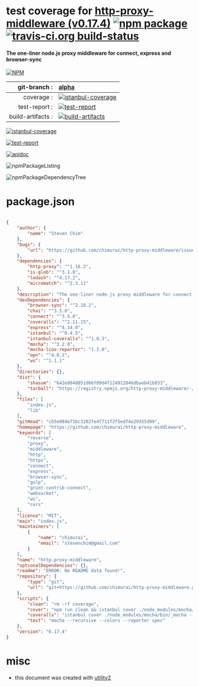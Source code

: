 # test coverage for  [http-proxy-middleware (v0.17.4)](https://github.com/chimurai/http-proxy-middleware)  [![npm package](https://img.shields.io/npm/v/npmtest-http-proxy-middleware.svg?style=flat-square)](https://www.npmjs.org/package/npmtest-http-proxy-middleware) [![travis-ci.org build-status](https://api.travis-ci.org/npmtest/node-npmtest-http-proxy-middleware.svg)](https://travis-ci.org/npmtest/node-npmtest-http-proxy-middleware)
#### The one-liner node.js proxy middleware for connect, express and browser-sync

[![NPM](https://nodei.co/npm/http-proxy-middleware.png?downloads=true)](https://www.npmjs.com/package/http-proxy-middleware)

| git-branch : | [alpha](https://github.com/npmtest/node-npmtest-http-proxy-middleware/tree/alpha)|
|--:|:--|
| coverage : | [![istanbul-coverage](https://npmtest.github.io/node-npmtest-http-proxy-middleware/build/coverage.badge.svg)](https://npmtest.github.io/node-npmtest-http-proxy-middleware/build/coverage.html/index.html)|
| test-report : | [![test-report](https://npmtest.github.io/node-npmtest-http-proxy-middleware/build/test-report.badge.svg)](https://npmtest.github.io/node-npmtest-http-proxy-middleware/build/test-report.html)|
| build-artifacts : | [![build-artifacts](https://npmtest.github.io/node-npmtest-http-proxy-middleware/glyphicons_144_folder_open.png)](https://github.com/npmtest/node-npmtest-http-proxy-middleware/tree/gh-pages/build)|

[![istanbul-coverage](https://npmtest.github.io/node-npmtest-http-proxy-middleware/build/screenCapture.buildCustomOrg.browser.coverage.html.png)](https://npmtest.github.io/node-npmtest-http-proxy-middleware/build/coverage.html/index.html)

[![test-report](https://npmtest.github.io/node-npmtest-http-proxy-middleware/build/screenCapture.buildCustomOrg.browser.%252Fhome%252Ftravis%252Fbuild%252Fnpmtest%252Fnode-npmtest-http-proxy-middleware%252Ftmp%252Fbuild%252Ftest-report.html.png)](https://npmtest.github.io/node-npmtest-http-proxy-middleware/build/test-report.html)

[![apidoc](https://npmdoc.github.io/node-npmdoc-http-proxy-middleware/build/screenCapture.buildApidoc.browser.%252Fhome%252Ftravis%252Fbuild%252Fnpmdoc%252Fnode-npmdoc-http-proxy-middleware%252Ftmp%252Fbuild%252Fapidoc.html.png)](https://npmdoc.github.io/node-npmdoc-http-proxy-middleware/build/apidoc.html)

![npmPackageListing](https://npmtest.github.io/node-npmtest-http-proxy-middleware/build/screenCapture.npmPackageListing.svg)

![npmPackageDependencyTree](https://npmtest.github.io/node-npmtest-http-proxy-middleware/build/screenCapture.npmPackageDependencyTree.svg)



# package.json

```json

{
    "author": {
        "name": "Steven Chim"
    },
    "bugs": {
        "url": "https://github.com/chimurai/http-proxy-middleware/issues"
    },
    "dependencies": {
        "http-proxy": "^1.16.2",
        "is-glob": "^3.1.0",
        "lodash": "^4.17.2",
        "micromatch": "^2.3.11"
    },
    "description": "The one-liner node.js proxy middleware for connect, express and browser-sync",
    "devDependencies": {
        "browser-sync": "^2.18.2",
        "chai": "^3.5.0",
        "connect": "^3.5.0",
        "coveralls": "^2.11.15",
        "express": "^4.14.0",
        "istanbul": "^0.4.5",
        "istanbul-coveralls": "^1.0.3",
        "mocha": "^3.2.0",
        "mocha-lcov-reporter": "1.2.0",
        "opn": "^4.0.2",
        "ws": "^1.1.1"
    },
    "directories": {},
    "dist": {
        "shasum": "642e8848851d66f09d4f124912846dbaeb41b833",
        "tarball": "https://registry.npmjs.org/http-proxy-middleware/-/http-proxy-middleware-0.17.4.tgz"
    },
    "files": [
        "index.js",
        "lib"
    ],
    "gitHead": "cb5e084e71bc3202fe4f711f2f5edf4e29355d99",
    "homepage": "https://github.com/chimurai/http-proxy-middleware",
    "keywords": [
        "reverse",
        "proxy",
        "middleware",
        "http",
        "https",
        "connect",
        "express",
        "browser-sync",
        "gulp",
        "grunt-contrib-connect",
        "websocket",
        "ws",
        "cors"
    ],
    "license": "MIT",
    "main": "index.js",
    "maintainers": [
        {
            "name": "chimurai",
            "email": "stevenchim@gmail.com"
        }
    ],
    "name": "http-proxy-middleware",
    "optionalDependencies": {},
    "readme": "ERROR: No README data found!",
    "repository": {
        "type": "git",
        "url": "git+https://github.com/chimurai/http-proxy-middleware.git"
    },
    "scripts": {
        "clean": "rm -rf coverage",
        "cover": "npm run clean && istanbul cover ./node_modules/mocha/bin/_mocha -- --recursive",
        "coveralls": "istanbul cover ./node_modules/mocha/bin/_mocha --report lcovonly -- --recursive --reporter spec && istanbul-coveralls && npm run clean",
        "test": "mocha --recursive --colors --reporter spec"
    },
    "version": "0.17.4"
}
```



# misc
- this document was created with [utility2](https://github.com/kaizhu256/node-utility2)
